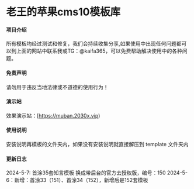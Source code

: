 # 老王的苹果cms10模板库

#### 项目介绍
所有模板均经过测试和修复，我们会持续收集分享,如果使用中出现任何问题都可以到上面的网站中联系我或TG：@kaifa365，可以免费帮助解决使用中的各种问题。

#### 免责声明
请勿用于违反当地法律或不道德的使用行为！

#### 演示站
效果演示站：[https://muban.2030x.vip)

#### 使用说明
安装说明再模板的文件夹内，如果没有安装说明就直接解压到 template 文件夹内

#### 更新日志
2024-5-7: 首涂35套知言模板 换成带后台的官方去授权版，编号：150
2024-5-6：新增：首涂33（151）、首涂34（152），新增后是152套模板
